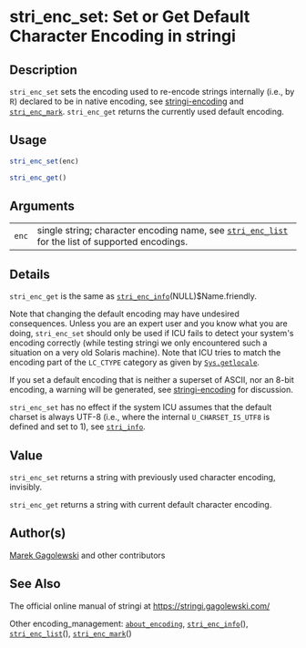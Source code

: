 # stri\_enc\_set: Set or Get Default Character Encoding in <span class="pkg">stringi</span>

## Description

`stri_enc_set` sets the encoding used to re-encode strings internally (i.e., by <span style="font-family: Courier New, Courier; color: #666666;">**R**</span>) declared to be in native encoding, see [stringi-encoding](https://stringi.gagolewski.com/rapi/stringi-encoding.html) and [`stri_enc_mark`](https://stringi.gagolewski.com/rapi/stri_enc_mark.html). `stri_enc_get` returns the currently used default encoding.

## Usage

```r
stri_enc_set(enc)

stri_enc_get()
```

## Arguments

|       |                                                                                                                                                            |
|-------|------------------------------------------------------------------------------------------------------------------------------------------------------------|
| `enc` | single string; character encoding name, see [`stri_enc_list`](https://stringi.gagolewski.com/rapi/stri_enc_list.html) for the list of supported encodings. |

## Details

`stri_enc_get` is the same as [`stri_enc_info`](https://stringi.gagolewski.com/rapi/stri_enc_info.html)(NULL)\$Name.friendly.

Note that changing the default encoding may have undesired consequences. Unless you are an expert user and you know what you are doing, `stri_enc_set` should only be used if <span class="pkg">ICU</span> fails to detect your system\'s encoding correctly (while testing <span class="pkg">stringi</span> we only encountered such a situation on a very old Solaris machine). Note that <span class="pkg">ICU</span> tries to match the encoding part of the `LC_CTYPE` category as given by [`Sys.getlocale`](https://stat.ethz.ch/R-manual/R-patched/library/base/html/locales.html).

If you set a default encoding that is neither a superset of ASCII, nor an 8-bit encoding, a warning will be generated, see [stringi-encoding](https://stringi.gagolewski.com/rapi/stringi-encoding.html) for discussion.

`stri_enc_set` has no effect if the system ICU assumes that the default charset is always UTF-8 (i.e., where the internal `U_CHARSET_IS_UTF8` is defined and set to 1), see [`stri_info`](https://stringi.gagolewski.com/rapi/stri_info.html).

## Value

`stri_enc_set` returns a string with previously used character encoding, invisibly.

`stri_enc_get` returns a string with current default character encoding.

## Author(s)

[Marek Gagolewski](https://www.gagolewski.com/) and other contributors

## See Also

The official online manual of <span class="pkg">stringi</span> at <https://stringi.gagolewski.com/>

Other encoding\_management: [`about_encoding`](https://stringi.gagolewski.com/rapi/about_encoding.html), [`stri_enc_info`](https://stringi.gagolewski.com/rapi/stri_enc_info.html)(), [`stri_enc_list`](https://stringi.gagolewski.com/rapi/stri_enc_list.html)(), [`stri_enc_mark`](https://stringi.gagolewski.com/rapi/stri_enc_mark.html)()
